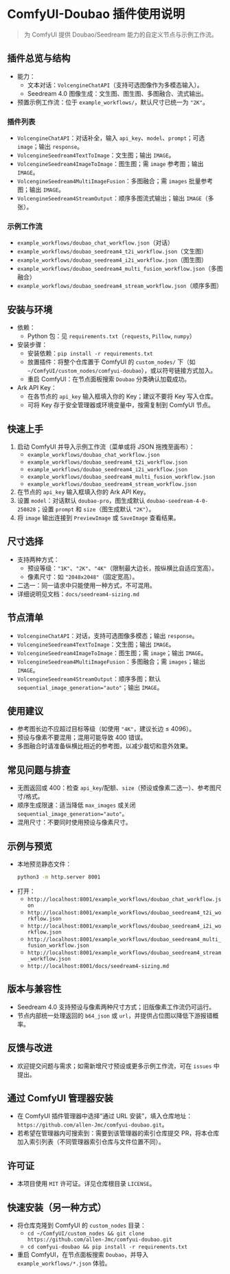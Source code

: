 # ComfyUI-Doubao 插件使用说明

> 为 ComfyUI 提供 Doubao/Seedream 能力的自定义节点与示例工作流。

## 插件总览与结构
- 能力：
  - 文本对话：`VolcengineChatAPI`（支持可选图像作为多模态输入）。
  - Seedream 4.0 图像生成：文生图、图生图、多图融合、流式输出。
- 预置示例工作流：位于 `example_workflows/`，默认尺寸已统一为 `"2K"`。

### 插件列表
- `VolcengineChatAPI`：对话补全，输入 `api_key`、`model`、`prompt`；可选 `image`；输出 `response`。
- `VolcengineSeedream4TextToImage`：文生图；输出 `IMAGE`。
- `VolcengineSeedream4ImageToImage`：图生图；需 `image` 参考图；输出 `IMAGE`。
- `VolcengineSeedream4MultiImageFusion`：多图融合；需 `images` 批量参考图；输出 `IMAGE`。
- `VolcengineSeedream4StreamOutput`：顺序多图流式输出；输出 `IMAGE`（多张）。

### 示例工作流
- `example_workflows/doubao_chat_workflow.json`（对话）
- `example_workflows/doubao_seedream4_t2i_workflow.json`（文生图）
- `example_workflows/doubao_seedream4_i2i_workflow.json`（图生图）
- `example_workflows/doubao_seedream4_multi_fusion_workflow.json`（多图融合）
- `example_workflows/doubao_seedream4_stream_workflow.json`（顺序多图）

## 安装与环境
- 依赖：
  - Python 包：见 `requirements.txt`（`requests`, `Pillow`, `numpy`）
- 安装步骤：
  - 安装依赖：`pip install -r requirements.txt`
  - 放置插件：将整个仓库置于 ComfyUI 的 `custom_nodes/` 下（如 `~/ComfyUI/custom_nodes/comfyui-doubao`），或以符号链接方式加入。
  - 重启 ComfyUI：在节点面板搜索 `Doubao` 分类确认加载成功。
- Ark API Key：
  - 在各节点的 `api_key` 输入框填入你的 Key；建议不要将 Key 写入仓库。
  - 可将 Key 存于安全管理器或环境变量中，按需复制到 ComfyUI 节点。

## 快速上手
1. 启动 ComfyUI 并导入示例工作流（菜单或将 JSON 拖拽至画布）：
   - `example_workflows/doubao_chat_workflow.json`
   - `example_workflows/doubao_seedream4_t2i_workflow.json`
   - `example_workflows/doubao_seedream4_i2i_workflow.json`
   - `example_workflows/doubao_seedream4_multi_fusion_workflow.json`
   - `example_workflows/doubao_seedream4_stream_workflow.json`
2. 在节点的 `api_key` 输入框填入你的 Ark API Key。
3. 设置 `model`：对话默认 `doubao-pro`，图生成默认 `doubao-seedream-4-0-250828`；设置 `prompt` 和 `size`（图生成默认 `"2K"`）。
4. 将 `image` 输出连接到 `PreviewImage` 或 `SaveImage` 查看结果。

## 尺寸选择
- 支持两种方式：
  - 预设等级：`"1K"`、`"2K"`、`"4K"`（限制最大边长，按纵横比自适应宽高）。
  - 像素尺寸：如 `"2048x2048"`（固定宽高）。
- 二选一：同一请求中只能使用一种方式，不可混用。
- 详细说明见文档：`docs/seedream4-sizing.md`

## 节点清单
- `VolcengineChatAPI`：对话，支持可选图像多模态；输出 `response`。
- `VolcengineSeedream4TextToImage`：文生图；输出 `IMAGE`。
- `VolcengineSeedream4ImageToImage`：图生图；需 `image`；输出 `IMAGE`。
- `VolcengineSeedream4MultiImageFusion`：多图融合；需 `images`；输出 `IMAGE`。
- `VolcengineSeedream4StreamOutput`：顺序多图；默认 `sequential_image_generation="auto"`；输出 `IMAGE`。

## 使用建议
- 参考图长边不应超过目标等级（如使用 `"4K"`，建议长边 ≤ 4096）。
- 预设与像素不要混用；混用可能导致 400 错误。
- 多图融合时请准备纵横比相近的参考图，以减少裁切和意外效果。

## 常见问题与排查
- 无图返回或 400：检查 `api_key`/配额、`size`（预设或像素二选一）、参考图尺寸/格式。
- 顺序生成限速：适当降低 `max_images` 或关闭 `sequential_image_generation="auto"`。
- 混用尺寸：不要同时使用预设与像素尺寸。

## 示例与预览
- 本地预览静态文件：
  ```bash
  python3 -m http.server 8001
  ```
- 打开：
  - `http://localhost:8001/example_workflows/doubao_chat_workflow.json`
  - `http://localhost:8001/example_workflows/doubao_seedream4_t2i_workflow.json`
  - `http://localhost:8001/example_workflows/doubao_seedream4_i2i_workflow.json`
  - `http://localhost:8001/example_workflows/doubao_seedream4_multi_fusion_workflow.json`
  - `http://localhost:8001/example_workflows/doubao_seedream4_stream_workflow.json`
  - `http://localhost:8001/docs/seedream4-sizing.md`

## 版本与兼容性
- Seedream 4.0 支持预设与像素两种尺寸方式；旧版像素工作流仍可运行。
- 节点内部统一处理返回的 `b64_json` 或 `url`，并提供占位图以降低下游报错概率。

## 反馈与改进
- 欢迎提交问题与需求；如需新增尺寸预设或更多示例工作流，可在 `issues` 中提出。

## 通过 ComfyUI 管理器安装
- 在 ComfyUI 插件管理器中选择“通过 URL 安装”，填入仓库地址：`https://github.com/allen-Jmc/comfyui-doubao.git`。
- 若希望在管理器内可搜索到：需要到该管理器的索引仓库提交 PR，将本仓库加入索引列表（不同管理器索引仓库与文件位置不同）。

## 许可证
- 本项目使用 `MIT` 许可证。详见仓库根目录 `LICENSE`。

## 快速安装（另一种方式）
- 将仓库克隆到 ComfyUI 的 `custom_nodes` 目录：
  - `cd ~/ComfyUI/custom_nodes && git clone https://github.com/allen-Jmc/comfyui-doubao.git`
  - `cd comfyui-doubao && pip install -r requirements.txt`
- 重启 ComfyUI，在节点面板搜索 `Doubao`，并导入 `example_workflows/*.json` 体验。